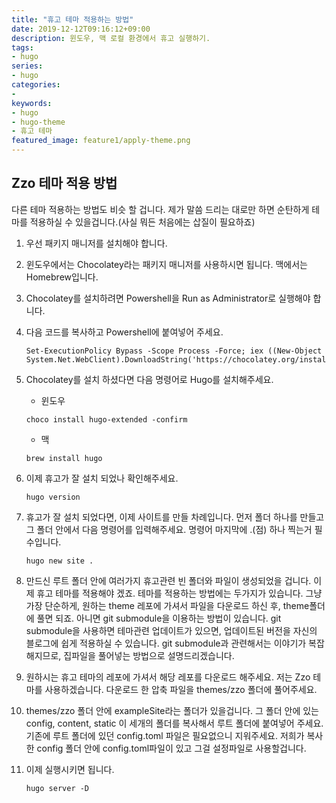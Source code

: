 ```yaml
---
title: "휴고 테마 적용하는 방법"
date: 2019-12-12T09:16:12+09:00
description: 윈도우, 맥 로컬 환경에서 휴고 실행하기.
tags:
- hugo
series:
- hugo
categories:
- 
keywords:
- hugo
- hugo-theme
- 휴고 테마
featured_image: feature1/apply-theme.png
---
```


## Zzo 테마 적용 방법

다른 테마 적용하는 방법도 비슷 할 겁니다. 제가 말씀 드리는 대로만 하면 순탄하게 테마를 적용하실 수 있을겁니다.(사실 뭐든 처음에는 삽질이 필요하죠) 

1. 우선 패키지 매니저를 설치해야 합니다.
2. 윈도우에서는 Chocolatey라는 패키지 매니저를 사용하시면 됩니다. 맥에서는 Homebrew입니다.
3. Chocolatey를 설치하려면 Powershell을 Run as Administrator로 실행해야 합니다.
4. 다음 코드를 복사하고 Powershell에 붙여넣어 주세요.

    ```shell
    Set-ExecutionPolicy Bypass -Scope Process -Force; iex ((New-Object System.Net.WebClient).DownloadString('https://chocolatey.org/install.ps1'))
    ```

5. Chocolatey를 설치 하셨다면 다음 명령어로 Hugo를 설치해주세요.

    - 윈도우
    ```shell
    choco install hugo-extended -confirm
    ```

    - 맥
    ```shell
    brew install hugo
    ```

6. 이제 휴고가 잘 설치 되었나 확인해주세요.

    ```shell
    hugo version
    ```

7. 휴고가 잘 설치 되었다면, 이제 사이트를 만들 차례입니다. 먼저 폴더 하나를 만들고 그 폴더 안에서 다음 명령어를 입력해주세요. 명령어 마지막에 .(점) 하나 찍는거 필수입니다.

    ```shell
    hugo new site .
    ```

8. 만드신 루트 폴더 안에 여러가지 휴고관련 빈 폴더와 파일이 생성되었을 겁니다. 이제 휴고 테마를 적용해야 겠죠. 테마를 적용하는 방법에는 두가지가 있습니다. 그냥 가장 단순하게, 원하는 theme 레포에 가셔서 파일을 다운로드 하신 후, theme폴더에 풀면 되죠. 아니면 git submodule을 이용하는 방법이 있습니다. git submodule을 사용하면 테마관련 업데이트가 있으면, 업데이트된 버전을 자신의 블로그에 쉽게 적용하실 수 있습니다. git submodule과 관련해서는 이야기가 복잡해지므로, 집파일을 풀어넣는 방법으로 설명드리겠습니다.

9. 원하시는 휴고 테마의 레포에 가셔서 해당 레포를 다운로드 해주세요. 저는 Zzo 테마를 사용하겠습니다. 다운로드 한 압축 파일을 themes/zzo 폴더에 풀어주세요.

10. themes/zzo 폴더 안에 exampleSite라는 폴더가 있을겁니다. 그 폴더 안에 있는 config, content, static 이 세개의 폴더를 복사해서 루트 폴더에 붙여넣어 주세요. 기존에 루트 폴더에 있던 config.toml 파일은 필요없으니 지워주세요. 저희가 복사한 config 폴더 안에 config.toml파일이 있고 그걸 설정파일로 사용할겁니다.

11. 이제 실행시키면 됩니다.

    ```shell
    hugo server -D
    ```
